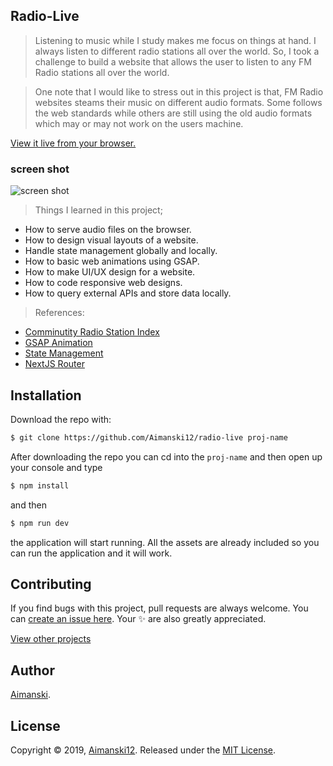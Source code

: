 ## Radio-Live

> Listening to music while I study makes me focus on things at hand. I always listen to different radio stations all over the world. So, I took a challenge to build a website that allows the user to listen to any FM Radio stations all over the world. 

> One note that I would like to stress out in this project is that, FM Radio websites steams their music on different audio formats. Some follows the web standards while others are still using the old audio formats which may or may not work on the users machine. 

[View it live from your browser.](https://radio-live.vercel.app)<br>

### screen shot

<div float="left">
  <img src="https://github.com/Aimanski12/proj-resource/blob/master/libs/react/react26-radio-live.gif" alt="screen shot">
</div>

> Things I learned in this project;
  * How to serve audio files on the browser. 
  * How to design visual layouts of a website.
  * Handle state management globally and locally.
  * How to basic web animations using GSAP.
  * How to make UI/UX design for a website.
  * How to code responsive web designs.
  * How to query external APIs and store data locally.
  
> References:
  * [Comminutity Radio Station Index](https://fr1.api.radio-browser.info/)
  * [GSAP Animation](https://greensock.com/gsap/)
  * [State Management](https://reactjs.org/docs/hooks-state.html)
  * [NextJS Router](https://nextjs.org/docs/api-reference/next/router)

## Installation


Download the repo with:

```bash
$ git clone https://github.com/Aimanski12/radio-live proj-name
```

After downloading the repo you can cd into the `proj-name` and then open up your console and type 

```bash
$ npm install
```

and then 

```bash
$ npm run dev
```

the application will start running. All the assets are already included so you can run the application and it will work. 

## Contributing

If you find bugs with this project, pull requests are always welcome. You can [create an issue here](https://github.com/Aimanski12/foto-pics/issues/new).
Your :sparkles: are also greatly appreciated.

[View other projects](https://github.com/Aimanski12/web_dev_projects)

## Author

[Aimanski](http://bit.ly/aiman-profile-github).

## License 

Copyright © 2019, [Aimanski12](http://bit.ly/aiman-profile-github).
Released under the [MIT License](LICENSE).

